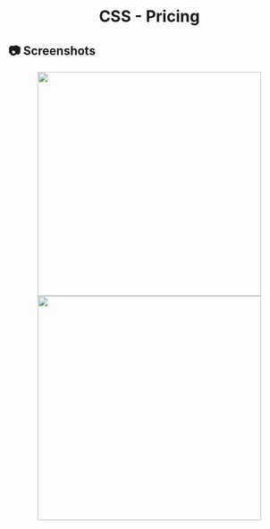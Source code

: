<h1 align="center">
   CSS - Pricing
</h1>

<h2>
📷 Screenshots
</h2>

<p align="center">
  <img src="https://github.com/ozkannbuyuk/css-exercises/assets/111967202/c4c08b96-f6da-48aa-9595-a61fac4bea37" width="400" />
  <img src="https://github.com/ozkannbuyuk/css-exercises/assets/111967202/c7f66531-3952-4f24-8a69-8c27583e2249" width="400" />
</p>
